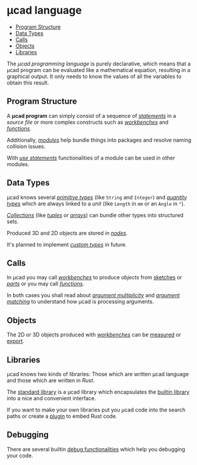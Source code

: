 # µcad language

- [Program Structure](#program-structure)
- [Data Types](#data-types)
- [Calls](#calls)
- [Objects](#objects)
- [Libraries](#libraries)

The *µcad programming language* is purely declarative, which means that a µcad program can be
evaluated like a mathematical equation, resulting in a graphical output.
It only needs to know the values of all the variables to obtain this result.

## Program Structure

A **µcad program** can simply consist of a sequence of [*statements*](structure/statements.md)  in a
*source file* or more complex constructs such as [*workbenches*](structure/workbench.md) and
[*functions*](structure/functions.md).

Additionally, [*modules*](structure/modules.md) help bundle things into packages and resolve naming
collision issues.

With [*use statements*](structure/use.md) functionalities of a module can be used in other modules.

## Data Types

µcad knows several [*primitive types*](types/primitive_types.md) (like `String` and `Integer`)
and [*quantity types*](types/quantity.md) which are always linked to a *unit* (like `Length` in
`mm` or an `Angle` in `°`).

[*Collections*](types/collections.md) (like [*tuples*](types/tuples.md) or [*arrays*](types/arrays.md))
can bundle other types into structured sets.

Produced 3D and 2D objects are stored in [*nodes*](types/nodes.md).

It's planned to implement [*custom types*](types/custom_types.md) in future.

## Calls

In µcad you may call [*workbenches*](structure/calls.md#calling-workbenches) to produce *objects* from [sketches](structure/sketch.md)
or [*parts*](structure/part.md) or you may call [*functions*](structure/calls.md#calling-functions).

In both cases you shall read about [*argument multiplicity*](structure/arguments.md#argument-multiplicity) and
[*argument matching*](structure/arguments.md#argument-matching) to understand how µcad is processing arguments.

## Objects

The 2D or 3D objects produced with [*workbenches*](structure/calls.md#calling-workbenches) can be
[measured](nodes/measures.md) or [export](attributes/export.md).

## Libraries

µcad knows two kinds of libraries: Those which are written µcad language and those which
are written in *Rust*.

The [standard library](libs/std/README.md) is a µcad library which encapsulates the
[builtin library](libs/builtin.md) into a nice and convenient interface.

If you want to make your own libraries put you µcad code into the search paths or create
a [plugin](libs/plugins.md) to embed Rust code.

## Debugging

There are several builtin [debug functionalities](debug/README.md) which help you debugging your code.
